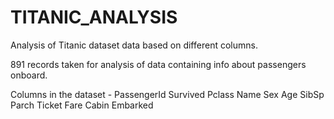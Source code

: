 # TITANIC_ANALYSIS
Analysis of Titanic dataset data based on different columns.

891 records taken for analysis of data containing info about passengers onboard. 

Columns in the dataset - 
  PassengerId
  Survived
  Pclass
  Name
  Sex
  Age
  SibSp
  Parch
  Ticket
  Fare
  Cabin
  Embarked
  

